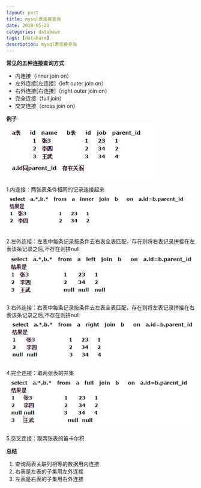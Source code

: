 ```yaml
---
layout: post
title: mysql表连接查询
date: 2018-05-21
categories: database
tags: [database]
description: mysql表连接查询
---
```


**常见的五种连接查询方式**
- 内连接（inner join on）
- 左外连接[左连接]（left outer join on）
- 右外连接[右连接]（right outer join on）
- 完全连接（full join）
- 交叉连接（cross join on）

**例子**<br/>
![](/images/q1.png)

1.内连接：两张表条件相同的记录连接起来
![](/images/q2.png)

2.左外连接：左表中每条记录按条件去右表全表匹配，存在则将右表记录拼接在左表该条记录之后,不存在则拼null
![](/images/q3.png)

3.右外连接：右表中每条记录按条件去左表全表匹配，存在则将左表记录拼接在右表该条记录之后,不存在则拼null
![](/images/q4.png)

4.完全连接：取两张表的并集
![](/images/q5.png)

5.交叉连接：取两张表的笛卡尔积

**总结**
1. 查询两表关联列相等的数据用内连接
2. 右表是左表的子集用左外连接
3. 左表是右表的子集用右外连接
